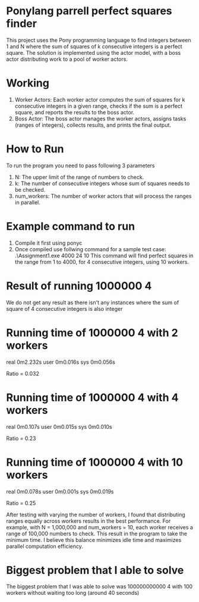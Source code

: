 # Ponylang parrell perfect squares finder
This project uses the Pony programming language to find integers between 1 and N where the sum of squares of k consecutive integers is a perfect square. The solution is implemented using the actor model, with a boss actor distributing work to a pool of worker actors.

# Working
1) Worker Actors: Each worker actor computes the sum of squares for k consecutive integers in a given range, checks if the sum is a perfect square, and reports the results to the boss actor.
2) Boss Actor: The boss actor manages the worker actors, assigns tasks (ranges of integers), collects results, and prints the final output.

# How to Run
To run the program you need to pass following 3 parameters
1) N: The upper limit of the range of numbers to check.
2) k: The number of consecutive integers whose sum of squares needs to be checked.
3) num_workers: The number of worker actors that will process the ranges in parallel.

# Example command to run
1) Compile it first using ponyc
2) Once compiled use follwing command for a sample test case: .\Assignment1.exe 4000 24 10
This command will find perfect squares in the range from 1 to 4000, for 4 consecutive integers, using 10 workers.

# Result of running 1000000 4 
We do not get any result as there isn't any instances where the sum of square of 4 consecutive integers is also integer

# Running time of 1000000 4 with 2 workers
real    0m2.232s
user    0m0.016s
sys     0m0.056s

Ratio = 0.032

# Running time of 1000000 4 with 4 workers
real    0m0.107s
user    0m0.015s
sys     0m0.010s

Ratio = 0.23

# Running time of 1000000 4 with 10 workers
real    0m0.078s
user    0m0.001s
sys     0m0.019s

Ratio = 0.25

After testing with varying the number of workers, I found that distributing ranges equally across workers results in the best performance. For example, with N = 1,000,000 and num_workers = 10, each worker receives a range of 100,000 numbers to check. This result in the program to take the minimum time. I believe this balance minimizes idle time and maximizes parallel computation efficiency.


# Biggest problem that I able to solve
The biggest problem that I was able to solve was 100000000000 4 with 100 workers without waiting too long (around 40 seconds)







